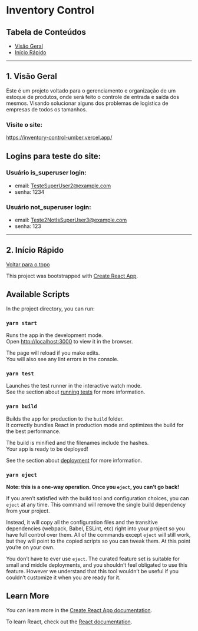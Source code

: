 # Inventory Control

## Tabela de Conteúdos 

- [Visão Geral](#1-visão-geral)
- [Início Rápido](#2-início-rápido)

---

## 1. Visão Geral

Este é um projeto voltado para o gerenciamento e organização de um estoque de produtos, onde será feito o controle de entrada e saída dos mesmos. Visando solucionar alguns dos problemas de logística de empresas de todos os tamanhos.

### Visite o site:

https://inventory-control-umber.vercel.app/

## Logins para teste do site:

### Usuário is_superuser login:

- email: TesteSuperUser2@example.com
- senha: 1234

### Usuário not_superuser login:

- email: Teste2NotIsSuperUser3@example.com
- senha: 123

---

## 2. Início Rápido

[ Voltar para o topo ](#tabela-de-conteúdos)

This project was bootstrapped with [Create React App](https://github.com/facebook/create-react-app).

## Available Scripts

In the project directory, you can run:

### `yarn start`

Runs the app in the development mode.\
Open [http://localhost:3000](http://localhost:3000) to view it in the browser.

The page will reload if you make edits.\
You will also see any lint errors in the console.

### `yarn test`

Launches the test runner in the interactive watch mode.\
See the section about [running tests](https://facebook.github.io/create-react-app/docs/running-tests) for more information.

### `yarn build`

Builds the app for production to the `build` folder.\
It correctly bundles React in production mode and optimizes the build for the best performance.

The build is minified and the filenames include the hashes.\
Your app is ready to be deployed!

See the section about [deployment](https://facebook.github.io/create-react-app/docs/deployment) for more information.

### `yarn eject`

**Note: this is a one-way operation. Once you `eject`, you can’t go back!**

If you aren’t satisfied with the build tool and configuration choices, you can `eject` at any time. This command will remove the single build dependency from your project.

Instead, it will copy all the configuration files and the transitive dependencies (webpack, Babel, ESLint, etc) right into your project so you have full control over them. All of the commands except `eject` will still work, but they will point to the copied scripts so you can tweak them. At this point you’re on your own.

You don’t have to ever use `eject`. The curated feature set is suitable for small and middle deployments, and you shouldn’t feel obligated to use this feature. However we understand that this tool wouldn’t be useful if you couldn’t customize it when you are ready for it.

## Learn More

You can learn more in the [Create React App documentation](https://facebook.github.io/create-react-app/docs/getting-started).

To learn React, check out the [React documentation](https://reactjs.org/).
